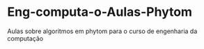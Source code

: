 # Eng-computa-o-Aulas-Phytom
Aulas sobre algoritmos em phytom para o curso de engenharia da computação

